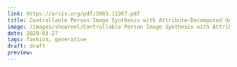 ```yaml
---
link: https://arxiv.org/pdf/2003.12267.pdf
title: Controllable Person Image Synthesis with Attribute-Decomposed GAN
image: /images/showreel/Controllable Person Image Synthesis with Attribute-Decomposed GAN.jpg
date: 2020-03-27
tags: fashion, generative
draft: draft
preview:
---
```




